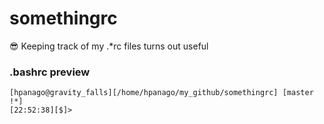 # somethingrc


 :sunglasses: Keeping track of my .*rc files turns out useful


### .bashrc preview
```
[hpanago@gravity_falls][/home/hpanago/my_github/somethingrc] [master !*]
[22:52:38][$]> 
```
